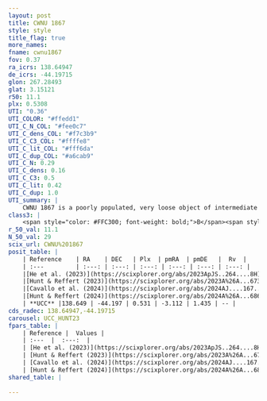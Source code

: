 ```yaml
---
layout: post
title: CWNU 1867
style: style
title_flag: true
more_names: 
fname: cwnu1867
fov: 0.37
ra_icrs: 138.64947
de_icrs: -44.19715
glon: 267.28493
glat: 3.15121
r50: 11.1
plx: 0.5308
UTI: "0.36"
UTI_COLOR: "#ffedd1"
UTI_C_N_COL: "#fee0c7"
UTI_C_dens_COL: "#f7c3b9"
UTI_C_C3_COL: "#ffffe8"
UTI_C_lit_COL: "#fff6da"
UTI_C_dup_COL: "#a6cab9"
UTI_C_N: 0.29
UTI_C_dens: 0.16
UTI_C_C3: 0.5
UTI_C_lit: 0.42
UTI_C_dup: 1.0
UTI_summary: |
    CWNU 1867 is a poorly populated, very loose object of intermediate C3 quality. It was recently reported in the literature.
class3: |
    <span style="color: #FFC300; font-weight: bold;">B</span><span style="color: #FFC300; font-weight: bold;">B</span>
r_50_val: 11.1
N_50_val: 29
scix_url: CWNU%201867
posit_table: |
    | Reference    | RA    | DEC   | Plx  | pmRA  | pmDE   |  Rv  |
    | :---         | :---: | :---: | :---: | :---: | :---: | :---: |
    |[He et al. (2023)](https://scixplorer.org/abs/2023ApJS..264....8H) | 138.611 | -44.188 | 0.529 | -3.111 | 1.439 | -- |
    |[Hunt & Reffert (2023)](https://scixplorer.org/abs/2023A%26A...673A.114H) | 138.701 | -44.248 | 0.52 | -3.136 | 1.451 | -- |
    |[Cavallo et al. (2024)](https://scixplorer.org/abs/2024AJ....167...12C) | 138.661 | -44.223 | 0.526 | -- | -- | -- |
    |[Hunt & Reffert (2024)](https://scixplorer.org/abs/2024A%26A...686A..42H) | 138.701 | -44.248 | 0.52 | -3.136 | 1.451 | -- |
    | **UCC** |138.649 | -44.197 | 0.531 | -3.112 | 1.435 | -- | 
cds_radec: 138.64947,-44.19715
carousel: UCC_HUNT23
fpars_table: |
    | Reference |  Values |
    | :---  |  :---:  |
    | [He et al. (2023)](https://scixplorer.org/abs/2023ApJS..264....8H) | `A0=1.2, m-M=11.3, logAge=8.85` |
    | [Hunt & Reffert (2023)](https://scixplorer.org/abs/2023A%26A...673A.114H) | `AV50=1.131, diffAV50=1.021, MOD50=11.222, logAge50=8.622` |
    | [Cavallo et al. (2024)](https://scixplorer.org/abs/2024AJ....167...12C) | `AV50=1.49, dMod50=11.48, logAge50=8.68, [Fe/H]50=-0.06` |
    | [Hunt & Reffert (2024)](https://scixplorer.org/abs/2024A%26A...686A..42H) | `MassJ=84.8014` |
shared_table: |
    
---
```

